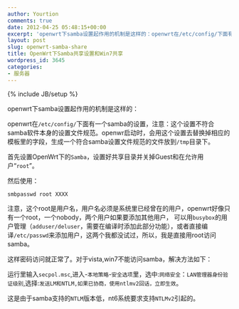 ```yaml
---
author: Yourtion
comments: true
date: 2012-04-25 05:48:15+00:00
excerpt: 'openwrt下samba设置起作用的机制是这样的：openwrt在/etc/config/下面有一个samba的设置，注意：这个设置不符合samba软件本身的设置文件规范。openwr启动时，会用这个设置去替换掉相应的模板里的字段，生成一个符合samba设置文件规范的文件放到/tmp目录下'
layout: post
slug: openwrt-samba-share
title: OpenWrt下Samba共享设置和Win7共享
wordpress_id: 3645
categories:
- 服务器
---
```

{% include JB/setup %}

openwrt下samba设置起作用的机制是这样的：

openwrt在```/etc/config/```下面有一个samba的设置，注意：这个设置不符合samba软件本身的设置文件规范。openwr启动时，会用这个设置去替换掉相应的模板里的字段，生成一个符合samba设置文件规范的文件放到```/tmp```目录下。

首先设置OpenWrt下的```Samba```，设置好共享目录并关掉Guest和在允许用户“```root```”。

然后使用：

```bash
smbpasswd root XXXX
```

注意，这个root是用户名，用户名必须是系统里已经曾在的用户，openwrt好像只有一个root，一个nobody，两个用户如果要添加其他用户， 可以用```busybox```的用户管理（```adduser/deluser```，需要在编译时添加此部分功能），或者直接编译```/etc/passwd```来添加用户，这两个我都没试过，所以，我是直接用root访问samba。

这样密码访问就正常了。对于vista,win7不能访问samba，解决方法如下：

运行里输入```secpol.msc```,进入-```本地策略```-```安全选项```里，选中:```网络安全```：```LAN管理器身份验证级别```,选择:```发送LM和NTLM,如果已协商，使用ntlmv2回话，立即生效```。

这是由于samba支持的```NTLM```版本低，nt6系统要求支持```NTLMv2```引起的。
